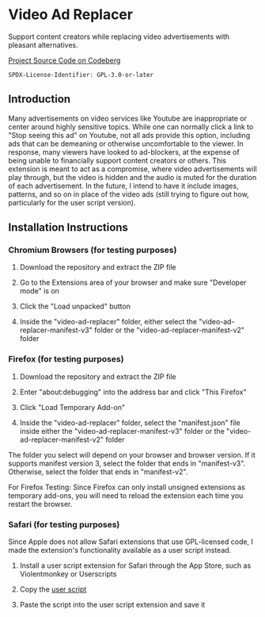 # Video Ad Replacer
Support content creators while replacing video advertisements with pleasant alternatives.

[Project Source Code on Codeberg](https://codeberg.org/jacobwillden/video-ad-replacer)

`SPDX-License-Identifier: GPL-3.0-or-later`

## Introduction
Many advertisements on video services like Youtube are inappropriate or center around highly sensitive topics. While one can normally click a link to "Stop seeing this ad" on Youtube, not all ads provide this option, including ads that can be demeaning or otherwise uncomfortable to the viewer. In response, many viewers have looked to ad-blockers, at the expense of being unable to financially support content creators or others. This extension is meant to act as a compromise, where video advertisements will play through, but the video is hidden and the audio is muted for the duration of each advertisement. In the future, I intend to have it include images, patterns, and so on in place of the video ads (still trying to figure out how, particularly for the user script version).

## Installation Instructions

### Chromium Browsers (for testing purposes)

1. Download the repository and extract the ZIP file

2. Go to the Extensions area of your browser and make sure "Developer mode" is on

3. Click the "Load unpacked" button

4. Inside the "video-ad-replacer" folder, either select the "video-ad-replacer-manifest-v3" folder or the "video-ad-replacer-manifest-v2" folder

### Firefox (for testing purposes)

1. Download the repository and extract the ZIP file

2. Enter "about:debugging" into the address bar and click "This Firefox"

3. Click "Load Temporary Add-on"

4. Inside the "video-ad-replacer" folder, select the "manifest.json" file inside either the "video-ad-replacer-manifest-v3" folder or the "video-ad-replacer-manifest-v2" folder

The folder you select will depend on your browser and browser version. If it supports manifest version 3, select the folder that ends in "manifest-v3". Otherwise, select the folder that ends in "manifest-v2".

For Firefox Testing: Since Firefox can only install unsigned extensions as temporary add-ons, you will need to reload the extension each time you restart the browser.

### Safari (for testing purposes)

Since Apple does not allow Safari extensions that use GPL-licensed code, I made the extension's functionality available as a user script instead.

1. Install a user script extension for Safari through the App Store, such
as Violentmonkey or Userscripts

2. Copy the [user script](https://codeberg.org/jacobwillden/video-ad-replacer/src/branch/main/video-ad-replacer.user.js)

3. Paste the script into the user script extension and save it
